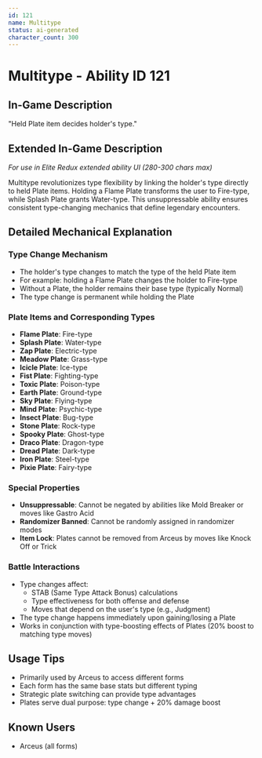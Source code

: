 ```yaml
---
id: 121
name: Multitype
status: ai-generated
character_count: 300
---
```


# Multitype - Ability ID 121

## In-Game Description
"Held Plate item decides holder's type."

## Extended In-Game Description
*For use in Elite Redux extended ability UI (280-300 chars max)*

Multitype revolutionizes type flexibility by linking the holder's type directly to held Plate items. Holding a Flame Plate transforms the user to Fire-type, while Splash Plate grants Water-type. This unsuppressable ability ensures consistent type-changing mechanics that define legendary encounters.

## Detailed Mechanical Explanation

### Type Change Mechanism
- The holder's type changes to match the type of the held Plate item
- For example: holding a Flame Plate changes the holder to Fire-type
- Without a Plate, the holder remains their base type (typically Normal)
- The type change is permanent while holding the Plate

### Plate Items and Corresponding Types
- **Flame Plate**: Fire-type
- **Splash Plate**: Water-type
- **Zap Plate**: Electric-type
- **Meadow Plate**: Grass-type
- **Icicle Plate**: Ice-type
- **Fist Plate**: Fighting-type
- **Toxic Plate**: Poison-type
- **Earth Plate**: Ground-type
- **Sky Plate**: Flying-type
- **Mind Plate**: Psychic-type
- **Insect Plate**: Bug-type
- **Stone Plate**: Rock-type
- **Spooky Plate**: Ghost-type
- **Draco Plate**: Dragon-type
- **Dread Plate**: Dark-type
- **Iron Plate**: Steel-type
- **Pixie Plate**: Fairy-type

### Special Properties
- **Unsuppressable**: Cannot be negated by abilities like Mold Breaker or moves like Gastro Acid
- **Randomizer Banned**: Cannot be randomly assigned in randomizer modes
- **Item Lock**: Plates cannot be removed from Arceus by moves like Knock Off or Trick

### Battle Interactions
- Type changes affect:
  - STAB (Same Type Attack Bonus) calculations
  - Type effectiveness for both offense and defense
  - Moves that depend on the user's type (e.g., Judgment)
- The type change happens immediately upon gaining/losing a Plate
- Works in conjunction with type-boosting effects of Plates (20% boost to matching type moves)

## Usage Tips
- Primarily used by Arceus to access different forms
- Each form has the same base stats but different typing
- Strategic plate switching can provide type advantages
- Plates serve dual purpose: type change + 20% damage boost

## Known Users
- Arceus (all forms)

